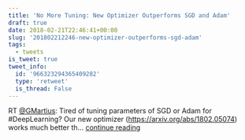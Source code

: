 ```yaml
---
title: 'No More Tuning: New Optimizer Outperforms SGD and Adam'
draft: true
date: 2018-02-21T22:46:41+00:00
slug: '201802212246-new-optimizer-outperforms-sgd-adam'
tags:
  - tweets
is_tweet: true
tweet_info:
  id: '966323294365409282'
  type: 'retweet'
  is_thread: False
---
```




RT [@GMartius](https://x.com/GMartius): Tired of tuning parameters of SGD or Adam for #DeepLearning? Our new optimizer (<https://arxiv.org/abs/1802.05074>) works much better th… [continue reading](https://x.com/sytelus/status/966323294365409282)
